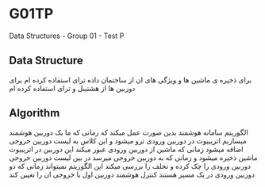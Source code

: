 # G01TP
Data Structures - Group 01 - Test P


## Data Structure

برای ذخیره ی ماشین ها و ویژگی های ان از ساختمان داده ترای استفاده کرده ام
برای دوربین ها از هشتیبل و ترای استفاده کرده ام


## Algorithm

الگوریتم سامانه هوشمند بدین صورت عمل میکند که زمانی که ما یک دوربین هوشمند میسازیم اتریبیوت در دوربین ورودی ترو میشود و این کلاس به لیست دوربین خروجی اضافه میشود زمانی که ماشین از دوربین ورودی عبور میکند این دوربین در اتریبیوت ماشین ذخیره میشود و زمانی که به دوربین خروجی میرسد در بین لیست دوربین خروجی دوربین ورودی را چک کرده و تخلف را بررسی میکند
این الگوریتم نمیتواند زمانی که دو دوربین ورودی در یک مسیر هستند کنترل هوشمند دوربین اول با خروجی ان را تعیین کند
